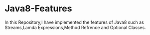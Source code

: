 # Java8-Features
In this Repository,I have implemented the features of Java8 such as Streams,Lamda Expressions,Method Refrence and Optional Classes.
